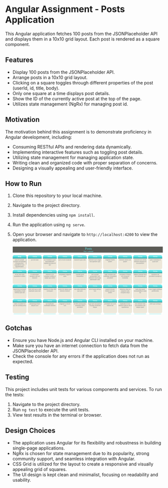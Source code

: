 # Angular Assignment - Posts Application

This Angular application fetches 100 posts from the JSONPlaceholder API and displays them in a 10x10 grid layout. Each post is rendered as a square component.

## Features

- Display 100 posts from the JSONPlaceholder API.
- Arrange posts in a 10x10 grid layout.
- Clicking on a square toggles through different properties of the post (userId, id, title, body).
- Only one square at a time displays post details.
- Show the ID of the currently active post at the top of the page.
- Utilizes state management (NgRx) for managing post id.

## Motivation

The motivation behind this assignment is to demonstrate proficiency in Angular development, including:

- Consuming RESTful APIs and rendering data dynamically.
- Implementing interactive features such as toggling post details.
- Utilizing state management for managing application state.
- Writing clean and organized code with proper separation of concerns.
- Designing a visually appealing and user-friendly interface.

## How to Run

1. Clone this repository to your local machine.
2. Navigate to the project directory.
3. Install dependencies using `npm install`.
4. Run the application using `ng serve`.
5. Open your browser and navigate to `http://localhost:4200` to view the application.

   ![Visualiser](/src/assets/UI.PNG?raw=true)

## Gotchas

- Ensure you have Node.js and Angular CLI installed on your machine.
- Make sure you have an internet connection to fetch data from the JSONPlaceholder API.
- Check the console for any errors if the application does not run as expected.

## Testing

This project includes unit tests for various components and services. To run the tests:

1. Navigate to the project directory.
2. Run `ng test` to execute the unit tests.
3. View test results in the terminal or browser.

## Design Choices

- The application uses Angular for its flexibility and robustness in building single-page applications.
- NgRx is chosen for state management due to its popularity, strong community support, and seamless integration with Angular.
- CSS Grid is utilized for the layout to create a responsive and visually appealing grid of squares.
- The UI design is kept clean and minimalist, focusing on readability and usability.
